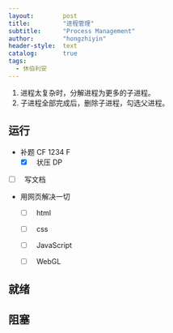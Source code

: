 ```yaml
---
layout:        post
title:         "进程管理"
subtitle:      "Process Management"
author:        "hongzhiyin"
header-style:  text
catalog:       true
tags:
  - 休伯利安
---
```


1. 进程太复杂时，分解进程为更多的子进程。
2. 子进程全部完成后，删除子进程，勾选父进程。

## 运行

- 补题 CF 1234 F
  - [x] &nbsp; 状压 DP
- [ ] &nbsp; 写文档
  
- 用网页解决一切
  - [ ] &nbsp; html
  - [ ] &nbsp; css
  - [ ] &nbsp; JavaScript
  - [ ] &nbsp; WebGL


## 就绪





## 阻塞

